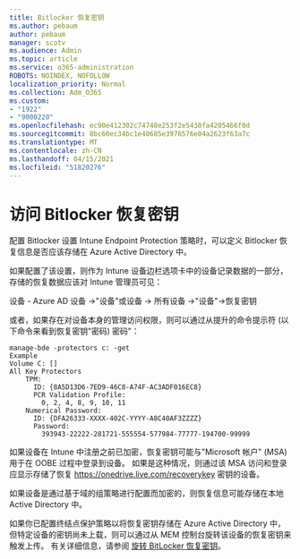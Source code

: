 ```yaml
---
title: Bitlocker 恢复密钥
ms.author: pebaum
author: pebaum
manager: scotv
ms.audience: Admin
ms.topic: article
ms.service: o365-administration
ROBOTS: NOINDEX, NOFOLLOW
localization_priority: Normal
ms.collection: Adm_O365
ms.custom:
- "1922"
- "9000220"
ms.openlocfilehash: ec90e412302c74748e253f2e5430fa4205466f0d
ms.sourcegitcommit: 8bc60ec34bc1e40685e3976576e04a2623f63a7c
ms.translationtype: MT
ms.contentlocale: zh-CN
ms.lasthandoff: 04/15/2021
ms.locfileid: "51820276"
---
```

# <a name="accessing-bitlocker-recovery-keys"></a>访问 Bitlocker 恢复密钥

配置 Bitlocker 设置 Intune Endpoint Protection 策略时，可以定义 Bitlocker 恢复信息是否应该存储在 Azure Active Directory 中。

如果配置了该设置，则作为 Intune 设备边栏选项卡中的设备记录数据的一部分，存储的恢复数据应该对 Intune 管理员可见：

设备 - Azure AD 设备 ->"设备"或设备 -> 所有设备 ->"设备"->恢复密钥

或者，如果存在对设备本身的管理访问权限，则可以通过从提升的命令提示符 (以下命令来看到恢复密钥"密码) 密码"：

```
manage-bde -protectors c: -get
Example
Volume C: []
All Key Protectors
    TPM:
      ID: {8A5D13D6-7ED9-46C8-A74F-AC3ADF016EC8}
      PCR Validation Profile:
        0, 2, 4, 8, 9, 10, 11
    Numerical Password:
      ID: {DFA26333-XXXX-402C-YYYY-A8C40AF3ZZZZ}
      Password:
        393943-22222-281721-555554-577984-77777-194700-99999
```
如果设备在 Intune 中注册之前已加密，恢复密钥可能与"Microsoft 帐户" (MSA) 用于在 OOBE 过程中登录到设备。 如果是这种情况，则通过该 MSA 访问和登录应显示存储了恢复  https://onedrive.live.com/recoverykey 密钥的设备。
 
如果设备是通过基于域的组策略进行配置而加密的，则恢复信息可能存储在本地 Active Directory 中。

如果你已配置终结点保护策略以将恢复密钥存储在 Azure Active Directory 中，但特定设备的密钥尚未上载，则可以通过从 MEM 控制台旋转该设备的恢复密钥来触发上传。 有关详细信息，请参阅 [旋转 BitLocker 恢复密钥](https://docs.microsoft.com/mem/intune/protect/encrypt-devices#view-details-for-recovery-keys)。

